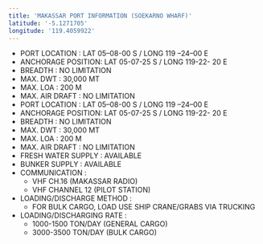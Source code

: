 ```yaml
---
title: 'MAKASSAR PORT INFORMATION (SOEKARNO WHARF)'
latitude: '-5.1271705'
longitude: '119.4059922'
---
```


- PORT LOCATION : LAT 05–08-00 S / LONG 119 –24–00 E
- ANCHORAGE POSITION: LAT 05-07-25 S / LONG 119-22- 20 E
- BREADTH : NO LIMITATION
- MAX. DWT : 30,000 MT
- MAX. LOA : 200 M
- MAX. AIR DRAFT : NO LIMITATION
- PORT LOCATION : LAT 05–08-00 S / LONG 119 –24–00 E
- ANCHORAGE POSITION: LAT 05-07-25 S / LONG 119-22- 20 E
- BREADTH : NO LIMITATION
- MAX. DWT : 30,000 MT
- MAX. LOA : 200 M
- MAX. AIR DRAFT : NO LIMITATION
- FRESH WATER SUPPLY : AVAILABLE 
- BUNKER SUPPLY : AVAILABLE
- COMMUNICATION : 
    - VHF CH.16 (MAKASSAR RADIO)
    - VHF CHANNEL 12 (PILOT STATION) 
- LOADING/DISCHARGE METHOD : 
    - FOR BULK CARGO, LOAD USE SHIP CRANE/GRABS VIA TRUCKING 
- LOADING/DISCHARGING RATE : 
    - 1000-1500 TON/DAY (GENERAL CARGO)
    - 3000-3500 TON/DAY (BULK CARGO)